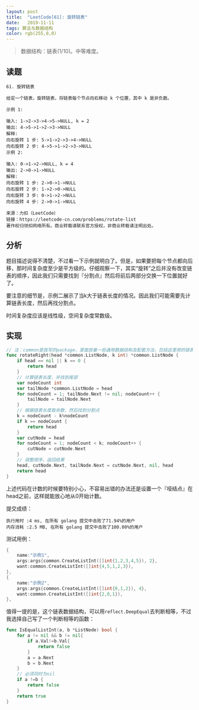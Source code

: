 ```yaml
---
layout: post
title:  "LeetCode[61]: 旋转链表"
date:   2019-11-11
tags: 算法与数据结构
color: rgb(255,0,0)
---
```


> 数据结构：链表(1/10)。中等难度。

## 读题

```text
61. 旋转链表

给定一个链表，旋转链表，将链表每个节点向右移动 k 个位置，其中 k 是非负数。

示例 1:

输入: 1->2->3->4->5->NULL, k = 2
输出: 4->5->1->2->3->NULL
解释:
向右旋转 1 步: 5->1->2->3->4->NULL
向右旋转 2 步: 4->5->1->2->3->NULL
示例 2:

输入: 0->1->2->NULL, k = 4
输出: 2->0->1->NULL
解释:
向右旋转 1 步: 2->0->1->NULL
向右旋转 2 步: 1->2->0->NULL
向右旋转 3 步: 0->1->2->NULL
向右旋转 4 步: 2->0->1->NULL

来源：力扣（LeetCode）
链接：https://leetcode-cn.com/problems/rotate-list
著作权归领扣网络所有。商业转载请联系官方授权，非商业转载请注明出处。
```

## 分析

题目描述说得不清楚，不过看一下示例就明白了。但是，如果要把每个节点都向后移，那时间复杂度至少是平方级的。仔细观察一下，其实“旋转”之后并没有改变链表的顺序，因此我们只需要找到『分割点』然后将前后两部分交换一下位置就好了。

要注意的细节是，示例二展示了当k大于链表长度的情况。因此我们可能需要先计算链表长度，然后再找分割点。

时间复杂度应该是线性级，空间复杂度常数级。

## 实现

```go
// 注：common是我写的package，里面放着一些通用数据结构及配套方法，包括这里用的链表节点ListNode
func rotateRight(head *common.ListNode, k int) *common.ListNode {
    if head == nil || k == 0 {
        return head
    }
    // 计算链表长度，并找到尾部
    var nodeCount int
    var tailNode *common.ListNode = head
    for nodeCount = 1; tailNode.Next != nil; nodeCount++ {
        tailNode = tailNode.Next
    }
    // 根据链表长度取余数，然后找到分割点
    k = nodeCount - k%nodeCount
    if k == nodeCount {
        return head
    }
    var cutNode = head
    for nodeCount = 1; nodeCount < k; nodeCount++ {
        cutNode = cutNode.Next
    }
    // 调整顺序，返回结果
    head, cutNode.Next, tailNode.Next = cutNode.Next, nil, head
    return head
}
```

上述代码在计数的时候要特别小心，不容易出错的办法还是设置一个『哑结点』在head之前，这样就能放心地从0开始计数。

提交成绩：

```text
执行用时 :4 ms, 在所有 golang 提交中击败了71.94%的用户
内存消耗 :2.5 MB, 在所有 golang 提交中击败了100.00%的用户
```

测试用例：

```go
{
    name:"示例1",
    args:args{common.CreateListInt([]int{1,2,3,4,5}), 2},
    want:common.CreateListInt([]int{4,5,1,2,3}),
},
{
    name:"示例2",
    args:args{common.CreateListInt([]int{0,1,2}), 4},
    want:common.CreateListInt([]int{2,0,1}),
},
```

值得一提的是，这个链表数据结构，可以用`reflect.DeepEqual`去判断相等，不过我选择自己写了一个判断相等的函数：

```go
func IsEqualListInt(a, b *ListNode) bool {
    for a != nil && b != nil{
        if a.Val!=b.Val{
            return false
        }
        a = a.Next
        b = b.Next
    }
    // 必须同时为nil
    if a !=b {
        return false
    }
    return true
}
```
